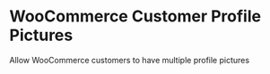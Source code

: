 # WooCommerce Customer Profile Pictures

Allow WooCommerce customers to have multiple profile pictures